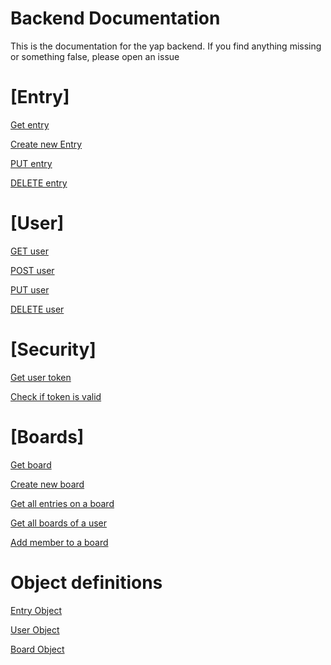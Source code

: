 # Backend Documentation

This is the documentation for the yap backend. If you find anything missing or something false, please open an issue

# [Entry]

[Get entry](entry/get-entry.md)

<!--- Commented out for now, still deciding where it should go --->
<!--- [POST entry](entry/post-entry.md) --->
[Create new Entry](boards/new-entry.md)

[PUT entry](entry/put-entry.md)

[DELETE entry](entry/remove-entry.md)

# [User]

[GET user](user/get-user.md)

<!--- [Get all user entries](user/get-all-user-entries.md) --->

[POST user](user/post-user.md)

[PUT user](user/put-user.md)

[DELETE user](user/remove-user.md)

# [Security]

[Get user token](security/get-new-token.md)

[Check if token is valid](security/check-valid-token.md)

# [Boards]

[Get board](boards/get-board.md)

[Create new board](boards/new-board-creation.md)

[Get all entries on a board](boards/get-all-board-entries.md)

[Get all boards of a user](boards/get-all-user-boards.md)

[Add member to a board](boards/add-member-to-board.md)

# Object definitions

[Entry Object](objects/entry.md)

[User Object](objects/user.md)

[Board Object](objects/board.md)